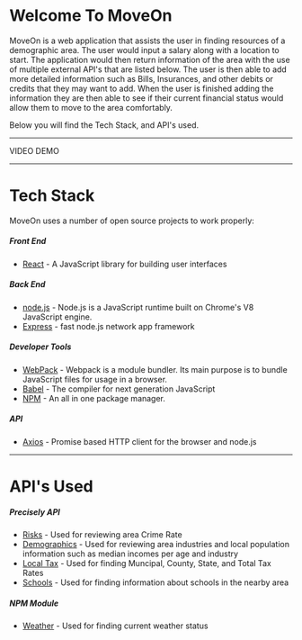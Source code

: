 # Welcome To MoveOn
MoveOn is a web application that assists the user in finding resources of a demographic area. The user would input a salary along with a location to start. The application would then return information of the area with the use of multiple external API's that are listed below. The user is then able to add more detailed information such as Bills, Insurances, and other debits or credits that they may want to add. When the user is finished adding the information they are then able to see if their current financial status would allow them to move to the area comfortably.

Below you will find the Tech Stack, and API's used.
_________________________
VIDEO DEMO
_______________________
# Tech Stack
MoveOn uses a number of open source projects to work properly:

##### Front End
* [React] - A JavaScript library for building user interfaces
##### Back End
* [node.js] - Node.js is a JavaScript runtime built on Chrome's V8 JavaScript engine.
* [Express] - fast node.js network app framework
##### Developer Tools
* [WebPack] - Webpack is a module bundler. Its main purpose is to bundle JavaScript files for usage in a browser.
* [Babel] - The compiler for next generation JavaScript
* [NPM] - An all in one package manager.
##### API
* [Axios] - Promise based HTTP client for the browser and node.js 

----------
# API's Used
##### Precisely API
* [Risks] - Used for reviewing area Crime Rate
* [Demographics] - Used for reviewing area industries and local population information such as median incomes per age and industry
* [Local Tax] - Used for finding Muncipal, County, State, and Total Tax Rates
* [Schools] - Used for finding information about schools in the nearby area
##### NPM Module
* [Weather] - Used for finding current weather status 

[//]: # (These are reference links used in the body of this note and get stripped out when the markdown processor does its job. There is no need to format nicely because it shouldn't be seen. Thanks SO - http://stackoverflow.com/questions/4823468/store-comments-in-markdown-syntax)


   [Benjamin Polancich]: <https://github.com/PolancichBen>
   [node.js]: <http://nodejs.org>
   [express]: <http://expressjs.com>
   [React]: <https://reactjs.org/>
   [React Router]: <https://reactrouter.com/>
   [WebPack]: <https://webpack.js.org/>
   [Babel]: <https://babeljs.io/>
   [NPM]: <https://www.npmjs.com/>
   [Axios]: <https://github.com/axios/axios>
   [Risks]: <https://developer.precisely.com/apis/risks>
   [Demographics]: <https://developer.precisely.com/apis/demographics>
   [Local Tax]: <https://developer.precisely.com/apis/localtax>
   [Schools]: <https://developer.precisely.com/apis/schools>
   [Weather]: <https://www.npmjs.com/package/openweather-apis>
